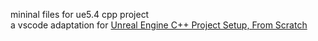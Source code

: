 mininal files for ue5.4 cpp project  
a vscode adaptation for [Unreal Engine C++ Project Setup, From Scratch](https://youtu.be/94FvzO1HVzY?si=o4KD11MiVVOQZgEf)  
